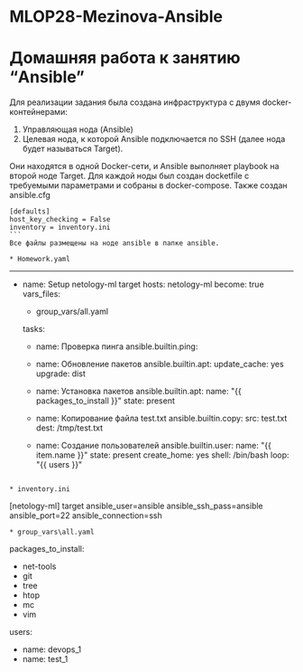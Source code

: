 # MLOP28-Mezinova-Ansible
# Домашняя работа к занятию “Ansible”

Для реализации задания была создана инфраструктура с двумя docker-контейнерами:
1. Управляющая нода (Ansible)
2. Целевая нода, к которой Ansible подключается по SSH (далее нода будет называться Target).
   
Они находятся в одной Docker-сети, и Ansible выполняет playbook на второй ноде Target. Для каждой ноды был создан docketfile с требуемыми параметрами и собраны в docker-compose.
Также создан ansible.cfg 
````
[defaults]
host_key_checking = False
inventory = inventory.ini
```
Все файлы размещены на ноде ansible в папке ansible. 

* Homework.yaml
````
---
- name: Setup netology-ml target
  hosts: netology-ml
  become: true
  vars_files:
    - group_vars/all.yaml

  tasks:

    - name: Проверка пинга
      ansible.builtin.ping:

    - name: Обновление пакетов
      ansible.builtin.apt:
        update_cache: yes
        upgrade: dist

    - name: Установка пакетов
      ansible.builtin.apt:
        name: "{{ packages_to_install }}"
        state: present

    - name: Копирование файла test.txt
      ansible.builtin.copy:
        src: test.txt
        dest: /tmp/test.txt

    - name: Создание пользователей
      ansible.builtin.user:
        name: "{{ item.name }}"
        state: present
        create_home: yes
        shell: /bin/bash
      loop: "{{ users }}"
````

* inventory.ini
````
[netology-ml]
target ansible_user=ansible ansible_ssh_pass=ansible ansible_port=22 ansible_connection=ssh
````
* group_vars\all.yaml
````
packages_to_install:
  - net-tools
  - git
  - tree
  - htop
  - mc
  - vim

users:
  - name: devops_1
  - name: test_1
````


